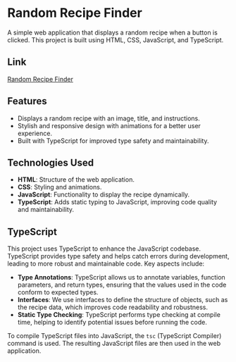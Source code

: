 # Random Recipe Finder

A simple web application that displays a random recipe when a button is clicked. This project is built using HTML, CSS, JavaScript, and TypeScript.

## Link

[Random Recipe Finder](https://module-3-five.vercel.app//)

## Features

- Displays a random recipe with an image, title, and instructions.
- Stylish and responsive design with animations for a better user experience.
- Built with TypeScript for improved type safety and maintainability.

## Technologies Used

- **HTML**: Structure of the web application.
- **CSS**: Styling and animations.
- **JavaScript**: Functionality to display the recipe dynamically.
- **TypeScript**: Adds static typing to JavaScript, improving code quality and maintainability.

## TypeScript

This project uses TypeScript to enhance the JavaScript codebase. TypeScript provides type safety and helps catch errors during development, leading to more robust and maintainable code. Key aspects include:

- **Type Annotations**: TypeScript allows us to annotate variables, function parameters, and return types, ensuring that the values used in the code conform to expected types.
- **Interfaces**: We use interfaces to define the structure of objects, such as the recipe data, which improves code readability and robustness.
- **Static Type Checking**: TypeScript performs type checking at compile time, helping to identify potential issues before running the code.

To compile TypeScript files into JavaScript, the `tsc` (TypeScript Compiler) command is used. The resulting JavaScript files are then used in the web application.